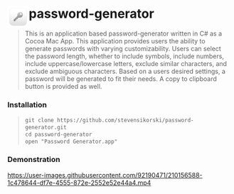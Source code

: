 # password-generator <img title="Icon" align="left" width="48px" src="./Images/icon.png"/>

> This is an application based password-generator written in C# as a Cocoa Mac App. This application provides users the ability to generate passwords with varying customizability. Users can select the password length, whether to include symbols, include numbers, include uppercase/lowercase letters, exclude similar characters, and exclude ambiguous characters. Based on a users desired settings, a password will be generated to fit their needs. A copy to clipboard button is provided as well.

### Installation
> ```
> git clone https://github.com/stevensikorski/password-generator.git
> cd password-generator
> open "Password Generator.app"
> ```

### Demonstration
https://user-images.githubusercontent.com/92190471/210156588-1c478644-df7e-4555-872e-2552e52e44a4.mp4
